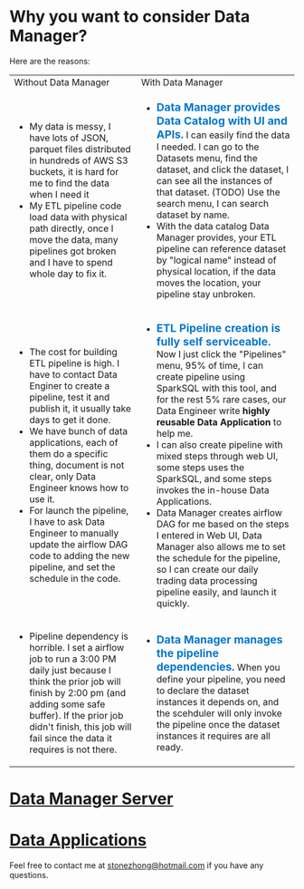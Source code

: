 # Why you want to consider Data Manager?

Here are the reasons:
<html>
<table>
<tr>
    <td>Without Data Manager</td>
    <td>With Data Manager</td>
</tr>

<tr>
    <td>
        <ul>
            <li>
                My data is messy, I have lots of JSON, parquet files distributed in hundreds of AWS S3 buckets, it is hard for me to find the data when I need it
            </li>
            <li>
                My ETL pipeline code load data with physical path directly, once I move the data, many pipelines got broken and I have to spend whole day to fix it.
            </li>
        </ul>
    </td>
    <td>
        <ul>
            <li>
                <b><big style="color:#07c;">Data Manager provides Data Catalog with UI and APIs.</big></b>
                I can easily find the data I needed. I can go to the Datasets menu, find the dataset, and click the dataset, I can see all the instances of that dataset. (TODO) Use the search menu, I can search dataset by name.
            </li>
            <li>
                With the data catalog Data Manager provides, your ETL pipeline can reference dataset by "logical name" instead of physical location, if the data moves the location, your pipeline stay unbroken.
            </li>
        </ul>
    </td>
</tr>

<tr>
    <td>
        <ul>
            <li>
                The cost for building ETL pipeline is high. I have to contact Data Enginer to create a pipeline, test it and publish it, it usually take days to get it done.
            </li>
            <li>
                We have bunch of data applications, each of them do a specific thing, document is not clear, only Data Engineer knows how to use it.
            </li>
            <li>
                For launch the pipeline, I have to ask Data Engineer to manually update the airflow DAG code to adding the new pipeline, and set the schedule in the code.
            </li>
        </ul>
    </td>
    <td>
        <ul>
            <li>
                <b style="color:#07c;"><big>ETL Pipeline creation is fully self serviceable.</big></b> Now I just click the "Pipelines" menu, 95% of time, I can create pipeline using SparkSQL with this tool, and for the rest 5% rare cases, our Data Engineer write <b>highly reusable Data Application</b> to help me.
            </li>
            <li>
                I can also create pipeline with mixed steps through web UI, some steps uses the SparkSQL, and some steps invokes the in-house Data Applications.
            </li>
            <li>
                Data Manager creates airflow DAG for me based on the steps I entered in Web UI, Data Manager also allows me to set the schedule for the pipeline, so I can create our daily trading data processing pipeline easily, and launch it quickly.
            </li>
        </ul>
    </td>
</tr>

<tr>
    <td>
        <ul>
            <li>
                Pipeline dependency is horrible. I set a airflow job to run a 3:00 PM daily just because I think the prior job will finish by 2:00 pm (and adding some safe buffer). If the prior job didn't finish, this job will fail since the data it requires is not there.
            </li>
        </ul>
    </td>
    <td>
        <ul>
            <li>
                <b><big style="color:#07c;">Data Manager manages the pipeline dependencies.</big></b>
                When you define your pipeline, you need to declare the dataset instances it depends on, and the scehduler will only invoke the pipeline once the dataset instances it requires are all ready.
            </li>
        </ul>
    </td>
</tr>
</table>
</html>

# [Data Manager Server](server)
# [Data Applications](data-apps)

Feel free to contact me at [stonezhong@hotmail.com](mailto:stonezhong@hotmail.com) if you have any questions.
